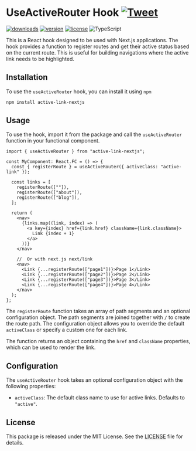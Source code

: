 # UseActiveRouter Hook  <a href="https://twitter.com/intent/tweet?text=%22Effortlessly%20Highlight%20Active%20Links%20in%20Your%20Next.js%20Application%20with%20useActiveRouter%20Hook%22%20by%20Rishabh%20%23DEVCommunity%20https%3A%2F%2Fdev.to%2Frishabhrpg%2Feffortlessly-highlight-active-links-in-your-nextjs-application-with-useactiverouter-hook-mfb" target="_blank">![Tweet](https://img.shields.io/twitter/url/http/shields.io.svg?style=social&logo=twitter)</a>
[![downloads](https://badgen.net/npm/dt/active-link-nextjs)](https://npm-stat.com/charts.html?package=active-link-nextjs&from=2023-05-01)
[![version](https://img.shields.io/npm/v/active-link-nextjs?color=blue)](https://www.npmjs.com/package/active-link-nextjs) [![license](https://img.shields.io/badge/license-MIT-blue.svg)](LICENSE.txt)
![TypeScript](https://badgen.net/badge/icon/Typed?icon=typescript&label&labelColor=blue&color=555555)

This is a React hook designed to be used with Next.js applications. The hook provides a function to register routes and get their active status based on the current route. This is useful for building navigations where the active link needs to be highlighted.

## Installation

To use the `useActiveRouter` hook, you can install it using `npm`

```bash
npm install active-link-nextjs
```

## Usage

To use the hook, import it from the package and call the `useActiveRouter` function in your functional component.

```tsx
import { useActiveRouter } from "active-link-nextjs";

const MyComponent: React.FC = () => {
  const { registerRoute } = useActiveRouter({ activeClass: "active-link" });

  const links = [
    registerRoute([""]),
    registerRoute(["about"]),
    registerRoute(["blog"]),
  ];

  return (
    <nav>
      {links.map((link, index) => (
        <a key={index} href={link.href} className={link.className}>
          Link {index + 1}
        </a>
      ))}
    </nav>

    //  Or with next.js next/link
    <nav>
      <Link {...registerRoute(["page1"])}>Page 1</Link>
      <Link {...registerRoute(["page2"])}>Page 2</Link>
      <Link {...registerRoute(["page3"])}>Page 3</Link>
      <Link {...registerRoute(["page4"])}>Page 4</Link>
    </nav>
  );
};
```

The `registerRoute` function takes an array of path segments and an optional configuration object. The path segments are joined together with `/` to create the route path. The configuration object allows you to override the default `activeClass` or specify a custom one for each link.

The function returns an object containing the `href` and `className` properties, which can be used to render the link.

## Configuration

The `useActiveRouter` hook takes an optional configuration object with the following properties:

- `activeClass`: The default class name to use for active links. Defaults to `"active"`.

## License

This package is released under the MIT License. See the [LICENSE](https://github.com/rishabhrpg/active-link-nextjs/blob/main/LICENSE.txt) file for details.
